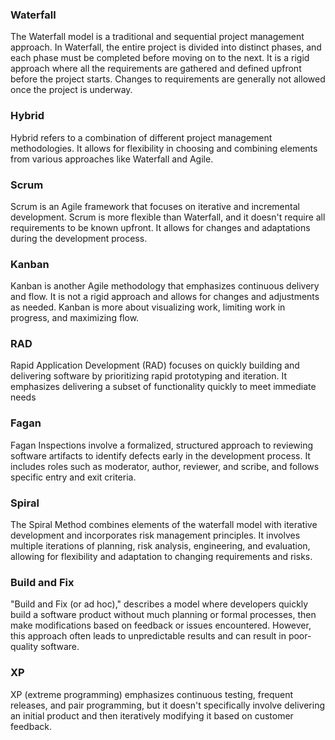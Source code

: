 ### Waterfall
The Waterfall model is a traditional and sequential project management approach. In Waterfall, the entire project is divided into distinct phases, and each phase must be completed before moving on to the next. 
It is a rigid approach where all the requirements are gathered and defined upfront before the project starts. Changes to requirements are generally not allowed once the project is underway.

### Hybrid
Hybrid refers to a combination of different project management methodologies. It allows for flexibility in choosing and combining elements from various approaches like Waterfall and Agile.

### Scrum
Scrum is an Agile framework that focuses on iterative and incremental development. Scrum is more flexible than Waterfall, and it doesn't require all requirements to be known upfront. It allows for changes and adaptations during the development process.

### Kanban
Kanban is another Agile methodology that emphasizes continuous delivery and flow. It is not a rigid approach and allows for changes and adjustments as needed. Kanban is more about visualizing work, limiting work in progress, and maximizing flow.

### RAD
Rapid Application Development (RAD) focuses on quickly building and delivering software by prioritizing rapid prototyping and iteration. It emphasizes delivering a subset of functionality quickly to meet immediate needs

### Fagan  
Fagan Inspections involve a formalized, structured approach to reviewing software artifacts to identify defects early in the development process. It includes roles such as moderator, author, reviewer, and scribe, and follows specific entry and exit criteria.

### Spiral 
The Spiral Method combines elements of the waterfall model with iterative development and incorporates risk management principles. It involves multiple iterations of planning, risk analysis, engineering, and evaluation, allowing for flexibility and adaptation to changing requirements and risks.

### Build and Fix
"Build and Fix (or ad hoc)," describes a model where developers quickly build a software product without much planning or formal processes, then make modifications based on feedback or issues encountered. However, this approach often leads to unpredictable results and can result in poor-quality software.

### XP
XP (extreme programming) emphasizes continuous testing, frequent releases, and pair programming, but it doesn't specifically involve delivering an initial product and then iteratively modifying it based on customer feedback.
